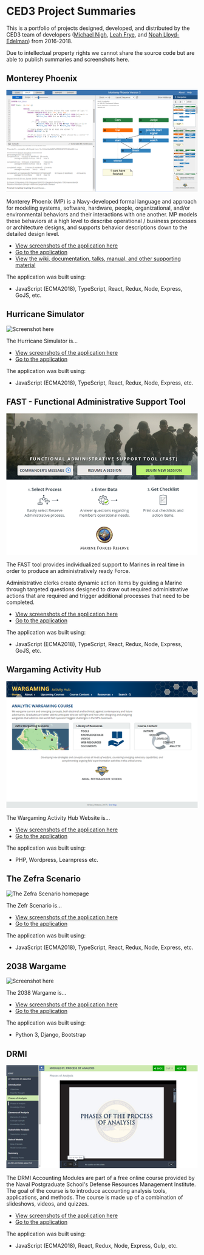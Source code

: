 # CED3 Project Summaries

This is a portfolio of projects designed, developed, and distributed by the CED3 team of developers ([Michael Nigh](https://github.com/micnigh), [Leah Frye](https://github.com/leahfrye), and [Noah Lloyd-Edelman](https://github.com/NoahLE)) from 2016-2018.

Due to intellectual property rights we cannot share the source code but are able to publish summaries and screenshots here.

## Monterey Phoenix

![Monterey Phoenix Main Screen](/phoenix/main-screen.png)

Monterey Phoenix (MP) is a Navy-developed formal language and approach for modeling systems, software, hardware, people, organizational, and/or environmental behaviors and their interactions with one another. MP models these behaviors at a high level to describe operational / business processes or architecture designs, and supports behavior descriptions down to the detailed design level.

* [View screenshots of the application here](/phoenix)
* [Go to the application](http://firebird.nps.edu:3000/)
* [View the wiki, documentation, talks, manual, and other supporting material](https://wiki.nps.edu/display/MP/Monterey+Phoenix+Home)

The application was built using:

* JavaScript (ECMA2018), TypeScript, React, Redux, Node, Express, GoJS, etc.

## Hurricane Simulator

![Screenshot here]()

The Hurricane Simulator is...

* [View screenshots of the application here](/hurricane)
* [Go to the application]()

The application was built using:

* JavaScript (ECMA2018), TypeScript, React, Redux, Node, Express, etc.

## FAST - Functional Administrative Support Tool

![FAST Application Home Screen](/fast/home-cropped.png)

The FAST tool provides individualized support to Marines in real time in order to produce an administratively ready Force.

Administrative clerks create dynamic action items by guiding a Marine through targeted questions designed to draw out required administrative actions that are required and trigger additional processes that need to be completed.

* [View screenshots of the application here](/fast)
* [Go to the application](http://drift.nps.edu/fast/)

The application was built using:

* JavaScript (ECMA2018), TypeScript, React, Redux, Node, Express, GoJS, etc.

## Wargaming Activity Hub

![Wargaming Website homepage](/wargaming/home.png)

The Wargaming Activity Hub Website is...

* [View screenshots of the application here](/wargaming)
* [Go to the application](http://drift.nps.edu/wargaming/)

The application was built using:

* PHP, Wordpress, Learnpress etc.

## The Zefra Scenario

![The Zefra Scenario homepage]()

The Zefr Scenario  is...

* [View screenshots of the application here](/zefra)
* [Go to the application](http://drift.nps.edu/wargaming/zefra/)

The application was built using:

* JavaScript (ECMA2018), TypeScript, React, Redux, Node, Express, etc. 

## 2038 Wargame

![Screenshot here]()

The 2038 Wargame is...

* [View screenshots of the application here](/project)
* [Go to the application]()

The application was built using:

* Python 3, Django, Bootstrap

## DRMI

![DRMI Accounting Module Example](/drmi/mod-1-example.png)

The DRMI Accounting Modules are part of a free online course provided by the Naval Postgraduate School's Defense Resources Management Institute. The goal of the course is to introduce accounting analysis tools, applications, and methods. The course is made up of a combination of slideshows, videos, and quizzes.

* [View screenshots of the application here](/project)
* [Go to the application](http://faculty.nps.edu/dl/DRMI/AccountingModules/)

The application was built using:

* JavaScript (ECMA2018), React, Redux, Node, Express, Gulp, etc.